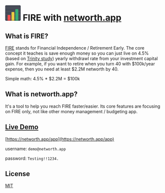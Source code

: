 # ![networth.app logo](landing/assets/img/networth-logo-50.png "networth.app") FIRE with [networth.app](https://networth.app)

## What is FIRE?

[FIRE](https://www.reddit.com/r/financialindependence/) stands for Financial Independence / Retirement Early. The core concept it teaches is save enough money so you can just live on 4.5% (based on [Trinity study](https://en.wikipedia.org/wiki/Trinity_study)) yearly withdrawl rate from your investment capital gain. For example, if you want to retire when you turn 40 with $100k/year expense, then you need at least $2.2M networth by 40.

Simple math:
4.5% * $2.2M = $100k

## What is networth.app?

It's a tool to help you reach FIRE faster/easier. Its core features are focusing on FIRE only, not like other money management / budgeting app.

<!-- ![Product Gif](https://s3.amazonaws.com/creativetim_bucket/github/gif/black-dashboard.gif) -->

## [Live Demo](https://networth.app/app)

[https://networth.app/app](https://networth.app/app)

username: `demo@networth.app`

password: `Testing!!1234.`

## License

[MIT](LICENSE)
